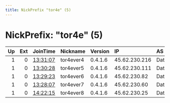 ```yaml
---
title: NickPrefix "tor4e" (5)
---
```


# NickPrefix: "tor4e" (5)

|   Up |   Ext | JoinTime                                                                                            | Nickname   | Version   | IP            | AS       | CC   |   ORp |   Dirp | OS    | Contact   |   eFamMembers |
|-----:|------:|:----------------------------------------------------------------------------------------------------|:-----------|:----------|:--------------|:---------|:-----|------:|-------:|:------|:----------|--------------:|
|    1 |     0 | [13:31:07](https://metrics.torproject.org/rs.html#details/C41107AF0BD6413E0DA614BC51F349A320F93301) | tor4ever4  | 0.4.1.6   | 45.62.230.216 | DataCity | ca   |  9001 |      0 | Linux | None      |             1 |
|    1 |     0 | [13:30:28](https://metrics.torproject.org/rs.html#details/DDB222D340A7376887B4D5734B8C92F40A4941C0) | tor4ever5  | 0.4.1.6   | 45.62.230.111 | DataCity | ca   |  9001 |      0 | Linux | None      |             1 |
|    1 |     0 | [13:29:23](https://metrics.torproject.org/rs.html#details/83B91C2FD2ED52E9D687F32F68E2E543053D6266) | tor4ever6  | 0.4.1.6   | 45.62.230.82  | DataCity | ca   |  9001 |      0 | Linux | None      |             1 |
|    1 |     0 | [13:28:07](https://metrics.torproject.org/rs.html#details/CBA50EB256753AAA44BA3406FB6C45CEB1583CA5) | tor4ever7  | 0.4.1.6   | 45.62.230.60  | DataCity | ca   |  9001 |      0 | Linux | None      |             1 |
|    1 |     0 | [14:22:15](https://metrics.torproject.org/rs.html#details/DAFFC0943ECFB571FC9AA8297C78CE76DFE3C09F) | tor4ever8  | 0.4.1.6   | 45.62.230.25  | DataCity | ca   |  9001 |      0 | Linux | None      |             1 |
